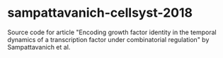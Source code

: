 # sampattavanich-cellsyst-2018
Source code for article "Encoding growth factor identity in the temporal dynamics of a transcription factor under combinatorial regulation" by Sampattavanich et al. 
